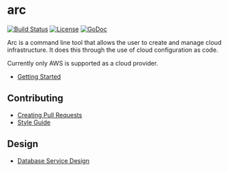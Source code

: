 # arc

[![Build Status](https://travis-ci.org/cisco/arc.svg?branch=master)](https://travis-ci.org/cisco/arc)
[![License](https://img.shields.io/badge/License-BSD%202--Clause-blue.svg)](https://opensource.org/licenses/BSD-2-Clause)
[![GoDoc](https://godoc.org/github.com/cisco/logrus?status.svg)](https://godoc.org/github.com/cisco/arc)

Arc is a command line tool that allows the user to create and manage cloud
infrastructure. It does this through the use of cloud configuration as code.

Currently only AWS is supported as a cloud provider.

- [Getting Started](docs/getting_started.md)


## Contributing

- [Creating Pull Requests](docs/github_forking_process.md)
- [Style Guide](docs/style_guide.md)

## Design

- [Database Service Design](docs/design/database_service/design.md)
